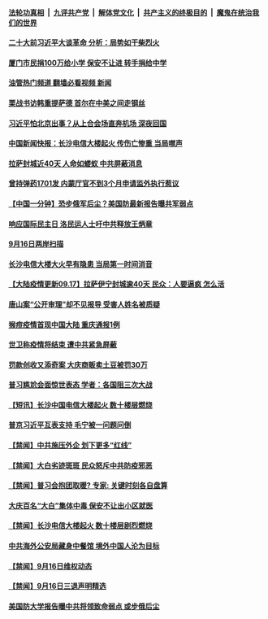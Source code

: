 ####  [法轮功真相](../../../../basic/blob/master/README.md?t=09171301) &nbsp;|&nbsp; [九评共产党](../../../../9ping.md/blob/master/README.md?t=09171301) &nbsp;|&nbsp; [解体党文化](../../../../jtdwh.md/blob/master/README.md?t=09171301)  &nbsp;|&nbsp; [共产主义的终极目的](../../../../gczydzjmd.md/blob/master/README.md?t=09171301) &nbsp;|&nbsp; [魔鬼在统治我们的世界](../../../../mgztzwmdsj.md/blob/master/README.md?t=09171301) 

#### [二十大前习近平大谈革命 分析：局势如干柴烈火](../pages/prog204/a103530442.md?t=09171301) 

#### [厦门市民捐100万给小学 保安不让进 转手捐给中学](../pages/prog204/a103530492.md?t=09171301) 

#### [油管热门频道 翻墙必看视频 新闻](http://45.76.130.85:81/youtube.html?09171301)

#### [栗战书访韩重提萨德 首尔在中美之间走钢丝](../pages/prog204/a103530440.md?t=09171301) 

#### [习近平怕北京出事？从上合会场直奔机场 深夜回国](../pages/prog204/a103530463.md?t=09171301) 

#### [中国新闻快报：长沙电信大楼起火 传伤亡惨重 当局噤声](../pages/prog204/a103530421.md?t=09171301) 

#### [拉萨封城近40天 人命如蝼蚁 中共屏蔽消息](../pages/prog204/a103530436.md?t=09171301) 

#### [曾持弹药1701发 内蒙厅官不到3个月申请监外执行惹议](../pages/prog204/a103530398.md?t=09171301) 

#### [【中国一分钟】恐步俄军后尘？美国防最新报告曝共军弱点](../pages/prog204/a103530417.md?t=09171301) 

#### [响应国际民主日 洛民运人士吁中共释放王炳章](../pages/prog204/a103530376.md?t=09171301) 

#### [9月16日两岸扫描](../pages/prog204/a103530293.md?t=09171301) 

#### [长沙电信大楼大火早有隐患 当局第一时间消音](../pages/prog204/a103530295.md?t=09171301) 


#### [【大陆疫情更新09.17】拉萨伊宁封城逾40天 民众：人要逼疯 怎么活](../pages/prog204/a103516523.md?t=09171301) 


#### [唐山案“公开审理”却不见报导 受害人姓名被质疑](../pages/prog204/a103530118.md?t=09171301) 

#### [猴痘疫情首现中国大陆 重庆通报1例](../pages/prog204/a103530082.md?t=09171301) 

#### [世卫称疫情将结束 遭中共紧急屏蔽](../pages/prog204/a103530049.md?t=09171301) 

#### [罚款创收又添奇案 大庆商贩卖土豆被罚30万](../pages/prog204/a103530047.md?t=09171301) 

#### [普习尴尬会面惊世表态 学者：各国阻三次大战](../pages/prog204/a103530027.md?t=09171301) 

#### [【短讯】长沙中国电信大楼起火 数十楼层燃烧](../pages/prog204/a103530024.md?t=09171301) 

#### [普京习近平互表支持 毛宁被一问题问倒](../pages/prog204/a103529922.md?t=09171301) 

#### [【禁闻】中共施压外企 划下更多“红线”](../pages/prog204/a103529939.md?t=09171301) 

#### [【禁闻】大白劣迹斑斑 民众怒斥中共防疫邪恶](../pages/prog204/a103529941.md?t=09171301) 

#### [【禁闻】普习会抱团取暖? 专家: 关键时刻各自盘算](../pages/prog204/a103529943.md?t=09171301) 

#### [大庆百名“大白”集体中毒 保安不让出小区就医](../pages/prog204/a103529911.md?t=09171301) 

#### [【禁闻】长沙电信大楼起火 数十楼层剧烈燃烧](../pages/prog204/a103529930.md?t=09171301) 

#### [中共海外公安局藏身中餐馆 境外中国人沦为目标](../pages/prog204/a103529780.md?t=09171301) 

#### [【禁闻】9月16日维权动态](../pages/prog204/a103529928.md?t=09171301) 

#### [【禁闻】9月16日三退声明精选](../pages/prog204/a103529926.md?t=09171301) 

#### [美国防大学报告曝中共将领致命弱点 或步俄后尘](../pages/prog204/a103529754.md?t=09171301) 

<img src='http://gfw-breaker.win/goodnews/indexes/prog204.md' width='0px' height='0px'/>
